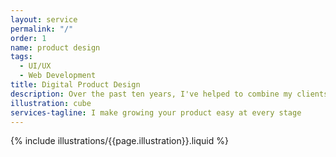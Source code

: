 ```yaml
---
layout: service
permalink: "/"
order: 1
name: product design
tags:
  - UI/UX
  - Web Development
title: Digital Product Design
description: Over the past ten years, I've helped to combine my clients' vision of the future with the perspectives of their users to create  stunning, tailored experiences that are accessible to everyone on the web
illustration: cube
services-tagline: I make growing your product easy at every stage
---
```


<!-- Hero illustration -->

{% include illustrations/{{page.illustration}}.liquid %}
